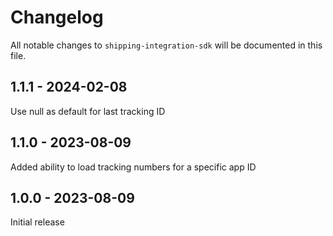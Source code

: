 # Changelog

All notable changes to `shipping-integration-sdk` will be documented in this file.

## 1.1.1 - 2024-02-08

Use null as default for last tracking ID

## 1.1.0 - 2023-08-09

Added ability to load tracking numbers for a specific app ID

## 1.0.0 - 2023-08-09

Initial release
